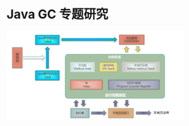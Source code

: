 # Java GC 专题研究
<img href="#" src="https://raw.githubusercontent.com/Bruce5022/java-core-gc/master/src/main/resources/files/javamemory.png" width="80%">

